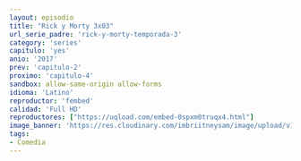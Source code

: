 ```yaml
---
layout: episodio
title: "Rick y Morty 3x03"
url_serie_padre: 'rick-y-morty-temporada-3'
category: 'series'
capitulo: 'yes'
anio: '2017'
prev: 'capitulo-2'
proximo: 'capitulo-4'
sandbox: allow-same-origin allow-forms
idioma: 'Latino'
reproductor: 'fembed'
calidad: 'Full HD'
reproductores: ["https://uqload.com/embed-0spxm0truqx4.html"]
image_banner: 'https://res.cloudinary.com/imbriitneysam/image/upload/v1555883952/rick-banner-3-min.jpg'
tags:
- Comedia
---
```












